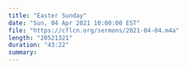 ```yaml
---
title: "Easter Sunday"
date: "Sun, 04 Apr 2021 10:00:00 EST"
file: "https://cflcn.org/sermons/2021-04-04.m4a"
length: "20521321"
duration: "43:22"
summary: 
---
```

